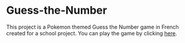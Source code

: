 # Guess-the-Number
This project is a Pokemon themed Guess the Number game in French created for a school project. You can play the game by clicking [here](https://dkchiem.github.io/Guess-the-Number/).
